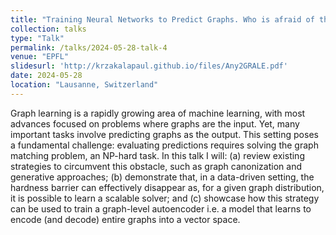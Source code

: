 ```yaml
---
title: "Training Neural Networks to Predict Graphs. Who is afraid of the big bad NP-hardness ?"
collection: talks
type: "Talk"
permalink: /talks/2024-05-28-talk-4
venue: "EPFL"
slidesurl: 'http://krzakalapaul.github.io/files/Any2GRALE.pdf'
date: 2024-05-28
location: "Lausanne, Switzerland"
---
```


Graph learning is a rapidly growing area of machine learning, with most advances focused on problems where graphs are the input. Yet, many important tasks involve predicting graphs as the output. This setting poses a fundamental challenge: evaluating predictions requires solving the graph matching problem, an NP-hard task.
In this talk I will: (a) review existing strategies to circumvent this obstacle, such as graph canonization and generative approaches; (b) demonstrate that, in a data-driven setting, the hardness barrier can effectively disappear as, for a given graph distribution, it is possible to learn a scalable solver; and (c) showcase how this strategy can be used to train a graph-level autoencoder i.e. a model that learns to encode (and decode) entire graphs into a vector space.